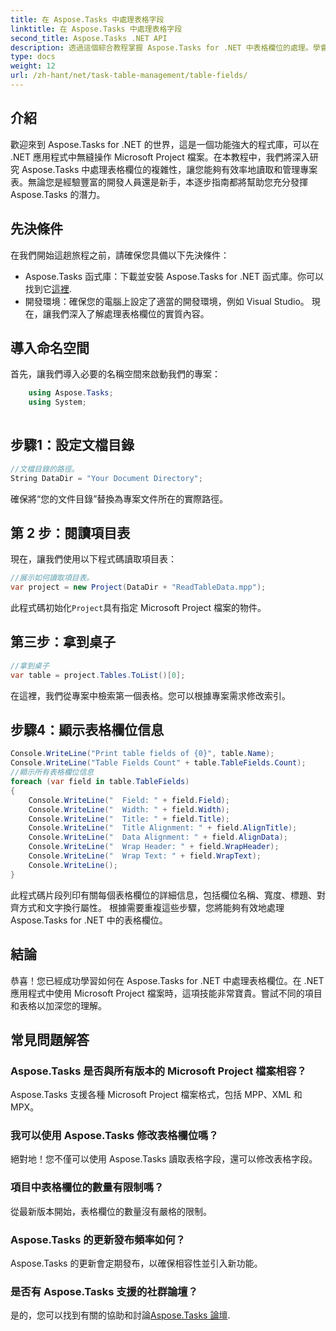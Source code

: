 ```yaml
---
title: 在 Aspose.Tasks 中處理表格字段
linktitle: 在 Aspose.Tasks 中處理表格字段
second_title: Aspose.Tasks .NET API
description: 透過這個綜合教程掌握 Aspose.Tasks for .NET 中表格欄位的處理。學會輕鬆閱讀、顯示和修改項目表。
type: docs
weight: 12
url: /zh-hant/net/task-table-management/table-fields/
---
```

## 介紹
歡迎來到 Aspose.Tasks for .NET 的世界，這是一個功能強大的程式庫，可以在 .NET 應用程式中無縫操作 Microsoft Project 檔案。在本教程中，我們將深入研究 Aspose.Tasks 中處理表格欄位的複雜性，讓您能夠有效率地讀取和管理專案表。無論您是經驗豐富的開發人員還是新手，本逐步指南都將幫助您充分發揮 Aspose.Tasks 的潛力。
## 先決條件
在我們開始這趟旅程之前，請確保您具備以下先決條件：
-  Aspose.Tasks 函式庫：下載並安裝 Aspose.Tasks for .NET 函式庫。你可以找到它[這裡](https://releases.aspose.com/tasks/net/).
- 開發環境：確保您的電腦上設定了適當的開發環境，例如 Visual Studio。
現在，讓我們深入了解處理表格欄位的實質內容。
## 導入命名空間
首先，讓我們導入必要的名稱空間來啟動我們的專案：
```csharp
    using Aspose.Tasks;
    using System;
    
```
## 步驟1：設定文檔目錄
```csharp
//文檔目錄的路徑。
String DataDir = "Your Document Directory";
```
確保將“您的文件目錄”替換為專案文件所在的實際路徑。
## 第 2 步：閱讀項目表
現在，讓我們使用以下程式碼讀取項目表：
```csharp
//展示如何讀取項目表。
var project = new Project(DataDir + "ReadTableData.mpp");
```
此程式碼初始化`Project`具有指定 Microsoft Project 檔案的物件。
## 第三步：拿到桌子
```csharp
//拿到桌子
var table = project.Tables.ToList()[0];
```
在這裡，我們從專案中檢索第一個表格。您可以根據專案需求修改索引。
## 步驟4：顯示表格欄位信息
```csharp
Console.WriteLine("Print table fields of {0}", table.Name);
Console.WriteLine("Table Fields Count" + table.TableFields.Count);
//顯示所有表格欄位信息
foreach (var field in table.TableFields)
{
    Console.WriteLine("  Field: " + field.Field);
    Console.WriteLine("  Width: " + field.Width);
    Console.WriteLine("  Title: " + field.Title);
    Console.WriteLine("  Title Alignment: " + field.AlignTitle);
    Console.WriteLine("  Data Alignment: " + field.AlignData);
    Console.WriteLine("  Wrap Header: " + field.WrapHeader);
    Console.WriteLine("  Wrap Text: " + field.WrapText);
    Console.WriteLine();
}
```
此程式碼片段列印有關每個表格欄位的詳細信息，包括欄位名稱、寬度、標題、對齊方式和文字換行屬性。
根據需要重複這些步驟，您將能夠有效地處理 Aspose.Tasks for .NET 中的表格欄位。
## 結論
恭喜！您已經成功學習如何在 Aspose.Tasks for .NET 中處理表格欄位。在 .NET 應用程式中使用 Microsoft Project 檔案時，這項技能非常寶貴。嘗試不同的項目和表格以加深您的理解。
## 常見問題解答
### Aspose.Tasks 是否與所有版本的 Microsoft Project 檔案相容？
Aspose.Tasks 支援各種 Microsoft Project 檔案格式，包括 MPP、XML 和 MPX。
### 我可以使用 Aspose.Tasks 修改表格欄位嗎？
絕對地！您不僅可以使用 Aspose.Tasks 讀取表格字段，還可以修改表格字段。
### 項目中表格欄位的數量有限制嗎？
從最新版本開始，表格欄位的數量沒有嚴格的限制。
### Aspose.Tasks 的更新發布頻率如何？
Aspose.Tasks 的更新會定期發布，以確保相容性並引入新功能。
### 是否有 Aspose.Tasks 支援的社群論壇？
是的，您可以找到有關的協助和討論[Aspose.Tasks 論壇](https://forum.aspose.com/c/tasks/15).